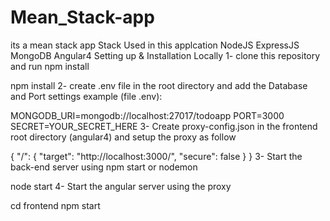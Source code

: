 # Mean_Stack-app
its a mean stack app 
Stack Used in this applcation
NodeJS
ExpressJS
MongoDB
Angular4
Setting up & Installation Locally
1- clone this repository and run npm install

npm install
2- create .env file in the root directory and add the Database and Port settings example (file .env):

MONGODB_URI=mongodb://localhost:27017/todoapp
PORT=3000
SECRET=YOUR_SECRET_HERE
3- Create proxy-config.json in the frontend root directory (angular4) and setup the proxy as follow

{
  "/": {
    "target": "http://localhost:3000/",
    "secure": false
  }
}
3- Start the back-end server using npm start or nodemon 

node start
4- Start the angular server using the proxy

cd frontend
npm start
